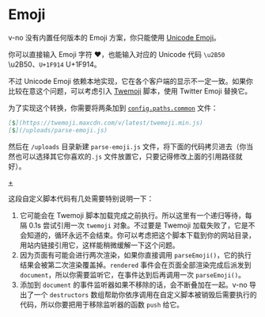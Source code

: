 # Emoji

v-no 没有内置任何版本的 Emoji 方案，你只能使用 [Unicode Emoji](https://en.wikipedia.org/wiki/Emoji#Unicode_blocks)。 

你可以直接输入 Emoji 字符 ❤，也能输入对应的 Unicode 代码 `\u2B50` \u2B50、`U+1F914` U+1F914。

不过 Unicode Emoji 依赖本地实现，它在各个客户端的显示不一定一致。如果你比较在意这个问题，可以考虑引入 [Twemoji](https://github.com/twitter/twemoji) 脚本，使用 Twitter Emoji 替换它。

为了实现这个转换，你需要将两条[](/docs/custom-script.md "#")加到 [`config.paths.common`](/docs/conf-paths.md "#") 文件：

```markdown
[$](https://twemoji.maxcdn.com/v/latest/twemoji.min.js)
[$](/uploads/parse-emoji.js)
```

然后在 `/uploads` 目录新建 `parse-emoji.js` 文件，将下面的代码拷贝进去（你当然也可以选择其它你喜欢的`.js` 文件放置它，只要记得修改上面的引用路径就好）。

[+](/docs/parse-emoji.js.md)

这段自定义脚本代码有几处需要特别说明一下：

1. 它可能会在 Twemoji 脚本加载完成之前执行。所以这里有一个递归等待，每隔 0.1s 尝试引用一次 `twemoji` 对象。不过要是 Twemoji 加载失败了，它是不会知道的，循环永远不会结束。你可以考虑把这个脚本下载到你的网站目录，用站内链接引用它，这样能稍微缓解一下这个问题。
1. 因为页面有可能会进行两次渲染，如果你直接调用 `parseEmoji()`，它的执行结果会被第二次渲染覆盖掉。`rendered` 事件会在页面全部渲染完成后派发到 `document`，所以你需要监听它，在事件达到后再调用一次 `parseEmoji()`。
1. 添加到 `document` 的事件监听器如果不移除的话，会不断叠加在一起。v-no 导出了一个 `destructors` 数组帮助你依序调用在自定义脚本被销毁后需要执行的代码，所以你要把用于移除监听器的函数 `push` 给它。
